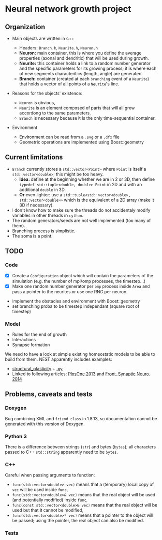 # Neural network growth project

## Organization

* Main objects are written in c++
    + Headers: ``Branch.h``, ``Neurite.h``, ``Neuron.h``
    + **Neuron:** main container, this is where you define the average properties (axonal and dendritic) that will be used during growth.
    + **Neurite:** this container holds a link to a random number generator and the specific parameters for its growing process; it is where each of new segments characteritics (length, angle) are generated.
    + **Branch:** container (created at each ``branching`` event of a ``Neurite``) that holds a vector of all points of a ``Neurite``'s line.

* Reasons for the objects' existence:
    + ``Neuron`` is obvious,
    + ``Neurite`` is an element composed of parts that will all grow accordong to the same parameters,
    + ``Branch`` is necessary because it is the only time-sequential container.

* Environment
    + Environment can be read from a `.svg` or a `.dfx` file
    + Geometric operations are implemented using Boost::geometry


## Current limitations

* ``Branch`` currently stores a ``std::vector<Point>`` where ``Point`` is itself a ``std::vector<double>``; this might be too heavy.
    + **Idea:** define at the beginning whether we are in 2 or 3D, then define ``typedef std::tuple<double, double> Point`` in 2D and with an additional ``double`` in 3D.
    + **Or** even lighter: use a ``std::tuple<std::vector<double>, std::vector<double>>`` which is the equivalent of a 2D array (make it 3D if necessary).
* I don't know how to make sure the threads do not accidentaly modify variables in other threads in ``cython``.
* The random generators/seeds are not well implemented (too many of them).
* Branching process is simplistic.
* The soma is a point.


## TODO

### Code

* [x] Create a ``Configuration`` object which will contain the parameters of the simulation (e.g. the number of mpi/omp processes, the timestep...)
* [x] Make one random number generator per ``omp`` process inside ``Area`` and pass a pointer to the neurites or use one RNG per neuron.
* Implement the obstacles and environment with Boost::geometry
* set branching proba to be timestep independant (square root of timestep)

### Model

* Rules for the end of growth
* Interactions
* Synapse formation

We need to have a look at simple existing homeostatic models to be able to build from them.
NEST apparently includes examples:

* [structural_plasticity](http://www.nest-simulator.org/py_sample/structural-plasticity-example/) + [.py](https://github.com/nest/nest-simulator/blob/master/pynest/examples/structural_plasticity.py)
* Linked to following articles: [PlosOne 2013](http://journals.plos.org/ploscompbiol/article?id=10.1371/journal.pcbi.1003259) and [Front. Synaptic Neuro. 2014](http://journal.frontiersin.org/article/10.3389/fnsyn.2014.00007/full)


## Problems, caveats and tests

### Doxygen

Bug combining XML and ``friend class`` in 1.8.13, so documentation cannot be
generated with this version of Doxygen.

### Python 3

There is a difference between strings (``str``) and bytes (``bytes``); all characters passed to C++ ``std::string`` apparently need to be ``bytes``.

### C++

Careful when passing arguments to function:
* ``func(std::vector<double> vec)`` means that a (temporary) local copy of ``vec`` will be used inside ``func``,
* ``func(std::vector<double>& vec)`` means that the real object will be used (and potentially modified) inside ``func``,
* ``func(const std::vector<double>& vec)`` means that the real object will be used but that it cannot be modified,
* ``func(std::vector<double>* vec)`` means that a pointer to the object will be passed; using the pointer, the real object can also be modified.

### Tests
